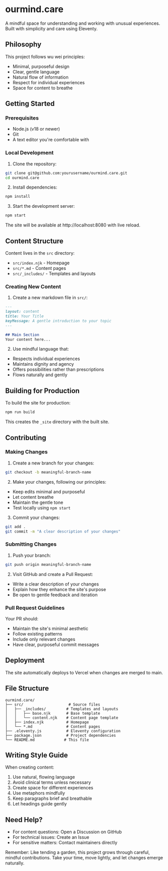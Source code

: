 # ourmind.care

A mindful space for understanding and working with unusual experiences. Built with simplicity and care using Eleventy.

## Philosophy

This project follows wu wei principles:
- Minimal, purposeful design
- Clear, gentle language
- Natural flow of information
- Respect for individual experiences
- Space for content to breathe

## Getting Started

### Prerequisites
- Node.js (v18 or newer)
- Git
- A text editor you're comfortable with

### Local Development

1. Clone the repository:
```bash
git clone git@github.com:yourusername/ourmind.care.git
cd ourmind.care
```

2. Install dependencies:
```bash
npm install
```

3. Start the development server:
```bash
npm start
```

The site will be available at http://localhost:8080 with live reload.

## Content Structure

Content lives in the `src` directory:
- `src/index.njk` - Homepage
- `src/*.md` - Content pages
- `src/_includes/` - Templates and layouts

### Creating New Content

1. Create a new markdown file in `src/`:
```markdown
---
layout: content
title: Your Title
keyMessage: A gentle introduction to your topic
---

## Main Section
Your content here...
```

2. Use mindful language that:
- Respects individual experiences
- Maintains dignity and agency
- Offers possibilities rather than prescriptions
- Flows naturally and gently

## Building for Production

To build the site for production:
```bash
npm run build
```

This creates the `_site` directory with the built site.

## Contributing

### Making Changes

1. Create a new branch for your changes:
```bash
git checkout -b meaningful-branch-name
```

2. Make your changes, following our principles:
- Keep edits minimal and purposeful
- Let content breathe
- Maintain the gentle tone
- Test locally using `npm start`

3. Commit your changes:
```bash
git add .
git commit -m "A clear description of your changes"
```

### Submitting Changes

1. Push your branch:
```bash
git push origin meaningful-branch-name
```

2. Visit GitHub and create a Pull Request:
- Write a clear description of your changes
- Explain how they enhance the site's purpose
- Be open to gentle feedback and iteration

### Pull Request Guidelines

Your PR should:
- Maintain the site's minimal aesthetic
- Follow existing patterns
- Include only relevant changes
- Have clear, purposeful commit messages

## Deployment

The site automatically deploys to Vercel when changes are merged to main.

## File Structure

```
ourmind.care/
├── src/                    # Source files
│   ├── _includes/         # Templates and layouts
│   │   ├── base.njk       # Base template
│   │   └── content.njk    # Content page template
│   ├── index.njk          # Homepage
│   └── *.md               # Content pages
├── .eleventy.js           # Eleventy configuration
├── package.json           # Project dependencies
└── README.md             # This file
```

## Writing Style Guide

When creating content:
1. Use natural, flowing language
2. Avoid clinical terms unless necessary
3. Create space for different experiences
4. Use metaphors mindfully
5. Keep paragraphs brief and breathable
6. Let headings guide gently

## Need Help?

- For content questions: Open a Discussion on GitHub
- For technical issues: Create an Issue
- For sensitive matters: Contact maintainers directly

Remember: Like tending a garden, this project grows through careful, mindful contributions. Take your time, move lightly, and let changes emerge naturally.

